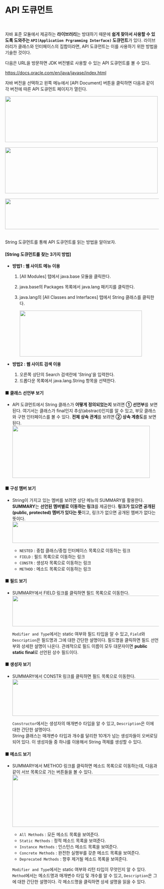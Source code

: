 # API 도큐먼트
<br/>

자바 표준 모듈에서 제공하는 **라이브러리**는 방대하기 때문에 **쉽게 찾아서 사용할 수 있도록 도와주는 `API(Application Prgramming Interface)` 도큐먼트**가 있다.
라이브러리가 클래스와 인터페이스의 집합이라면, API 도큐먼트는 이를 사용하기 위한 방법을 기술한 것이다.

다음은 URL을 방문하면 JDK 버전별로 사용할 수 있는 API 도큐먼트를 볼 수 있다.

https://docs.oracle.com/en/java/javase/index.html

자바 버전을 선택하고 왼쪽 메뉴에서 [API Document] 버튼을 클릭하면 다음과 같이 각 버전에 따른 API 도큐먼트 페이지가 열린다.

<img src="https://github.com/silxbro/java/assets/142463332/6a3cb361-3503-44a7-b865-54a9825808c1" width="500" height="150"/><br/>
<br/>
<img src="https://github.com/silxbro/java/assets/142463332/000af1c6-261b-455c-b69a-008d0153a4db" width="500" height="150"/><br/>
<br/>
<img src="https://github.com/silxbro/java/assets/142463332/01794b69-b2ac-4ba8-81f2-726805fc3fa0" width="700" height="100"/>
<br/>
<br/>

String 도큐먼트를 통해 API 도큐먼트를 읽는 방법을 알아보자.

#### [String 도큐먼트를 찾는 3가지 방법]
- **방법1 : 웹 사이트 메뉴 이용**
    1. [All Modules] 탭에서 java.base 모듈을 클릭한다.
    2. java.base의 Packages 목록에서 java.lang 패키지를 클릭한다.
    3. java.lang의 [All Classes and Interfaces] 탭에서 String 클래스를 클릭한다.

       <img src="https://github.com/silxbro/java/assets/142463332/92798886-b81f-4e3e-a4bf-f1f9492e4c19" width="400" height="150"/>

- **방법2 : 웹 사이트 검색 이용**
    1. 오른쪽 상단의 Search 검색란에 'String'을 입력한다.
    2. 드롭다운 목록에서 java.lang.String 항목을 선택한다.
       <br/>

#### ■ 클래스 선언부 보기
- API 도큐먼트에서 String 클래스가 **어떻게 정의되었는지** 보려면 **① 선언부**를 보면 된다. 여기서는 클래스가 final인지 추상(abstract)인지를 알 수 있고,
  부모 클래스와 구현 인터페이스를 볼 수 있다. **전체 상속 관계**를 보려면 **② 상속 계층도**를 보면 된다.<br/>
  <img src="https://github.com/silxbro/java/assets/142463332/613606e8-c3f1-4924-8f57-1d7ccafd5a0b" width="450" height="170"/>

#### ■ 구성 멤버 보기
- String이 가지고 있는 멤버를 보려면 상단 메뉴의 SUMMARY를 활용한다. **SUMMARY**는 **선언된 멤버별로 이동하는 링크**를 제공한다.
  **링크가 있으면 공개된(public, protected) 멤버가 있다는 뜻**이고, 링크가 없으면 공개된 멤버가 없다는 뜻이다.<br/>
  <img src="https://github.com/silxbro/java/assets/142463332/a536caad-0d99-44ad-8234-580f31d246da" width="500" height="70"/><br/>

    - `NESTED` : 중첩 클래스/중첩 인터페이스 목록으로 이동하는 링크
    - `FIELD` : 필드 목록으로 이동하는 링크
    - `CONSTR` : 생성자 목록으로 이동하는 링크
    - `METHOD` : 메소드 목록으로 이동하는 링크

#### ■ 필드 보기
- SUMMARY에서 FIELD 링크를 클릭하면 필드 목록으로 이동한다.
  <img src="https://github.com/silxbro/java/assets/142463332/a13de70a-b039-4eef-a201-2a8351ee267e" width="650" height="100"/><br/>

  `Modifier and Type`에서는 static 여부와 필드 타입을 알 수 있고, `Field`와 `Description`은 필드명과 그에 대한 간단한 설명이다.
  필드명을 클릭하면 필드 선언부와 상세한 설명이 나온다. 관례적으로 필드 이름이 모두 대문자이면 **public static final**로 선언된 상수 필드이다.

#### ■ 생성자 보기
- SUMMARY에서 CONSTR 링크를 클릭하면 필드 목록으로 이동한다.
  <img src="https://github.com/silxbro/java/assets/142463332/ae1871da-df83-4eb1-b469-23b7917ea8fe" width="850" height="120"/><br/>

  `Constructor`에서는 생성자의 매개변수 타입을 알 수 있고, `Description`은 이에 대한 간단한 설명이다.<br/>
  String 클래스는 매개변수 타입과 개수를 달리한 10개가 넘는 생성자들이 오버로딩되어 있다. 이 생성자들 중 하나를 이용해서 String 객체를 생성할 수 있다.

#### ■ 메소드 보기
- SUMMARY에서 METHOD 링크를 클릭하면 메소드 목록으로 이동하는데, 다음과 같이 서브 목록으로 가는 버튼들을 볼 수 있다.<br/>
  <img src="https://github.com/silxbro/java/assets/142463332/16fc2d5f-615f-45e7-ae7f-5ccb8cef11c3" width="850" height="170"/><br/>

    - `All Methods` : 모든 메소드 목록을 보여준다.
    - `Static Methods` : 정적 메소드 목록을 보여준다.
    - `Instance Methods` : 인스턴스 메소드 목록을 보여준다.
    - `Concrete Methods` : 완전한 실행부를 갖춘 메소드 목록을 보여준다.
    - `Deprecated Methods` : 향후 제거될 메소드 목록을 보여준다.

  `Modifier and Type`에서는 static 여부와 리턴 타입이 무엇인지 알 수 있다. `Method`에서는 메소드명과 매개변수 타입 및 개수를 알 수 있고, `Description`은 그에 대한 간단한 설명이다.
  각 메소드명을 클릭하면 상세 설명을 읽을 수 있다.
